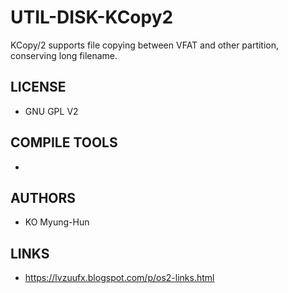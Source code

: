 # UTIL-DISK-KCopy2
KCopy/2 supports file copying between VFAT and other partition, conserving long filename.

## LICENSE
* GNU GPL V2

## COMPILE TOOLS
* 
 
## AUTHORS
* KO Myung-Hun

## LINKS
* https://lvzuufx.blogspot.com/p/os2-links.html
